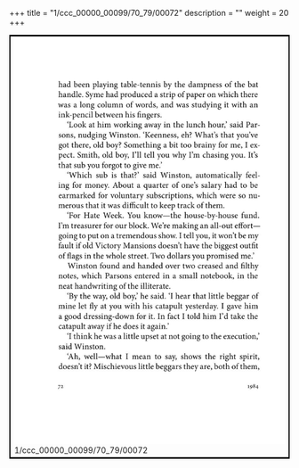 +++
title = "1/ccc_00000_00099/70_79/00072"
description = ""
weight = 20
+++

<table style="border:2px solid black;max-width:800px;max-height:800px;" 
><tr><td>
<img class="center-fit-jpg"
src="/jpg_/out_jpg_1984__072.jpg">
1/ccc_00000_00099/70_79/00072
</img></td></tr></table>
